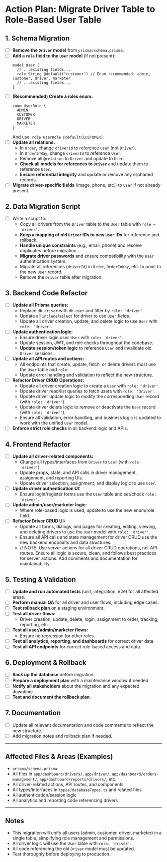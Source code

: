 # Action Plan: Migrate Driver Table to Role-Based User Table

## 1. Schema Migration

- [ ] **Remove the `Driver` model** from `prisma/schema.prisma`.
- [ ] **Add a `role` field to the `User` model** (if not present):
    ```prisma
    model User {
      // ...existing fields...
      role String @default("customer") // Enum recommended: admin, customer, driver, marketer
      // ...existing fields...
    }
    ```
- [ ] **(Recommended) Create a roles enum:**
    ```prisma
    enum UserRole {
      ADMIN
      CUSTOMER
      DRIVER
      MARKETER
    }
    ```
    And use: `role UserRole @default(CUSTOMER)`
- [ ] **Update all relations:**
    - In `Order`, change `driverId` to reference `User` (not `Driver`).
    - In `OrderInWay`, change `driverId` to reference `User`.
    - Remove all `@relation` to `Driver` and update to `User`.
    - **Check all models for references to `Driver`** and update them to reference `User`.
    - **Ensure referential integrity** and update or remove any orphaned records.
- [ ] **Migrate driver-specific fields** (image, phone, etc.) to `User` if not already present.

## 2. Data Migration Script

- [ ] Write a script to:
    - Copy all drivers from the `Driver` table to the `User` table with `role = 'driver'`.
    - **Keep a mapping of old `Driver` IDs to new `User` IDs** for reference and rollback.
    - **Handle unique constraints** (e.g., email, phone) and resolve duplicates before migration.
    - **Migrate driver passwords** and ensure compatibility with the `User` authentication system.
    - Migrate all references (`driverId`) in `Order`, `OrderInWay`, etc. to point to the new `User` record.
    - Remove the `Driver` table after migration.

## 3. Backend Code Refactor

- [ ] **Update all Prisma queries:**
    - Replace `db.driver` with `db.user` and filter by `role: 'driver'`.
    - Update all `include`/`select` for driver to use `User` fields.
    - Update all driver creation, update, and delete logic to use `User` with `role: 'driver'`.
- [ ] **Update authentication logic:**
    - Ensure driver login uses `User` with `role: 'driver'`.
    - Update session, JWT, and role checks throughout the codebase.
    - **Update session/token logic** to reference `User` and invalidate old `Driver` sessions.
- [ ] **Update all API routes and actions:**
    - All endpoints that create, update, fetch, or delete drivers must use the `User` table and `role`.
    - Update error handling and validation to reflect the new structure.
- [ ] **Refactor Driver CRUD Operations:**
    - Update all driver creation logic to create a `User` with `role: 'driver'`.
    - Update driver read/list queries to fetch users with `role: 'driver'`.
    - Update driver update logic to modify the corresponding `User` record (with `role: 'driver'`).
    - Update driver delete logic to remove or deactivate the `User` record (with `role: 'driver'`).
    - Ensure all validation, error handling, and business logic is updated to work with the unified `User` model.
- [ ] **Enforce strict role checks** in all backend logic and APIs.

## 4. Frontend Refactor

- [ ] **Update all driver-related components:**
    - Change all types/interfaces from `Driver` to `User` (with `role: 'driver'`).
    - Update props, state, and API calls in driver management, assignment, and reporting UIs.
    - Update driver selection, assignment, and display logic to use `User`.
- [ ] **Update driver authentication UI:**
    - Ensure login/register forms use the `User` table and set/check `role: 'driver'`.
- [ ] **Update admin/user/marketer logic:**
    - Where role-based logic is used, update to use the new enum/role field.
- [ ] **Refactor Driver CRUD UI:**
    - Update all forms, dialogs, and pages for creating, editing, viewing, and deleting drivers to use the `User` model with `role: 'driver'`.
    - Ensure all API calls and state management for driver CRUD use the new backend endpoints and data structures.
    - // NOTE: Use server actions for all driver CRUD operations, not API routes. Ensure all logic is secure, clean, and follows best practices for server actions. Add comments and documentation for maintainability.

## 5. Testing & Validation

- [ ] **Update and run automated tests** (unit, integration, e2e) for all affected areas.
- [ ] **Perform manual QA** for all driver and user flows, including edge cases.
- [ ] **Test rollback plan** on a staging environment.
- [ ] **Test all driver flows:**
    - Driver creation, update, delete, login, assignment to order, tracking, reporting, etc.
- [ ] **Test all user/admin/marketer flows:**
    - Ensure no regression for other roles.
- [ ] **Test all analytics, reporting, and dashboards** for correct driver data.
- [ ] **Test all API endpoints** for correct role-based access and data.

## 6. Deployment & Rollback

- [ ] **Back up the database** before migration.
- [ ] **Prepare a deployment plan** with a maintenance window if needed.
- [ ] **Notify all stakeholders** about the migration and any expected downtime.
- [ ] **Test and document the rollback plan**.

## 7. Documentation

- [ ] Update all relevant documentation and code comments to reflect the new structure.
- [ ] Add migration notes and rollback plan if needed.

---

## Affected Files & Areas (Examples)

- `prisma/schema.prisma`
- All files in `app/dashboard/drivers/`, `app/driver/`, `app/dashboard/orders-management/`, `app/dashboard/reports/drivers/`, etc.
- All driver-related actions, API routes, and components
- All types/interfaces in `types/databaseTypes.ts` and related files
- All authentication/session logic
- All analytics and reporting code referencing drivers

---

## Notes

- This migration will unify all users (admin, customer, driver, marketer) in a single table, simplifying role management and permissions.
- All driver logic will use the `User` table with `role: 'driver'`.
- All code referencing the old `Driver` model must be updated.
- Test thoroughly before deploying to production.
